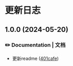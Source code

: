# 更新日志 


## 1.0.0 (2024-05-20)


### ✏️ Documentation | 文档

* 更新readme ([401cafe](https://github.com/night-peiqi/hero-cli/commit/401cafe294ccac6b8cb511504f0fc31c5e06325c))
